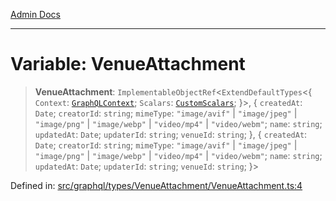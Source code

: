 [Admin Docs](/)

***

# Variable: VenueAttachment

> **VenueAttachment**: `ImplementableObjectRef`\<`ExtendDefaultTypes`\<\{ `Context`: [`GraphQLContext`](../../../../context/type-aliases/GraphQLContext.md); `Scalars`: [`CustomScalars`](../../../../scalars/type-aliases/CustomScalars.md); \}\>, \{ `createdAt`: `Date`; `creatorId`: `string`; `mimeType`: `"image/avif"` \| `"image/jpeg"` \| `"image/png"` \| `"image/webp"` \| `"video/mp4"` \| `"video/webm"`; `name`: `string`; `updatedAt`: `Date`; `updaterId`: `string`; `venueId`: `string`; \}, \{ `createdAt`: `Date`; `creatorId`: `string`; `mimeType`: `"image/avif"` \| `"image/jpeg"` \| `"image/png"` \| `"image/webp"` \| `"video/mp4"` \| `"video/webm"`; `name`: `string`; `updatedAt`: `Date`; `updaterId`: `string`; `venueId`: `string`; \}\>

Defined in: [src/graphql/types/VenueAttachment/VenueAttachment.ts:4](https://github.com/PratapRathi/talawa-api/blob/8be1a1231af103d298d6621405c956dc45d3a73a/src/graphql/types/VenueAttachment/VenueAttachment.ts#L4)

